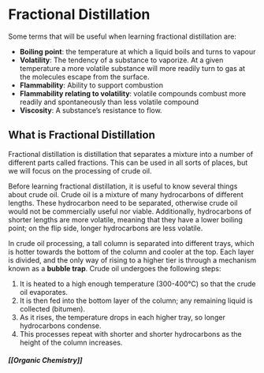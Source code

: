 # Fractional Distillation
Some terms that will be useful when learning fractional distillation are:
- **Boiling point**: the temperature at which a liquid boils and turns to vapour
- **Volatility**: The tendency of a substance to vaporize. At a given temperature a more volatile substance will more readily turn to gas at the molecules escape from the surface.
- **Flammability**: Ability to support combustion
- **Flammability relating to volatility**: volatile compounds combust more readily and spontaneously than less volatile compound
- **Viscosity**: A substance’s resistance to flow.

## What is Fractional Distillation
Fractional distillation is distillation that separates a mixture into a number of different parts called fractions. This can be used in all sorts of places, but we will focus on the processing of crude oil.

Before learning fractional distillation, it is useful to know several things about crude oil. Crude oil is a mixture of many hydrocarbons of different lengths. These hydrocarbon need to be separated, otherwise crude oil would not be commercially useful nor viable.
Additionally, hydrocarbons of shorter lengths are more volatile, meaning that they have a lower boiling point; on the flip side, longer hydrocarbons are less volatile.

In crude oil processing, a tall column is separated into different trays, which is hotter towards the bottom of the column and cooler at the top. Each layer is divided, and the only way of rising to a higher tier is through a mechanism known as a **bubble trap**. Crude oil undergoes the following steps:
1. It is heated to a high enough temperature (300-400°C) so that the crude oil evaporates.
2. It is then fed into the bottom layer of the column; any remaining liquid is collected (bitumen).
3. As it rises, the temperature drops in each higher tray, so longer hydrocarbons condense.
4. This processes repeat with shorter and shorter hydrocarbons as the height of the column increases.

##### [[Organic Chemistry]]